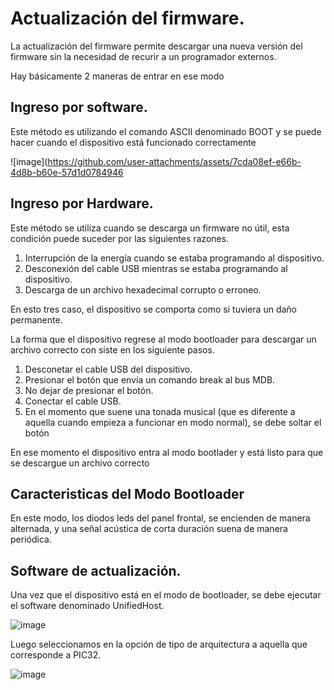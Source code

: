 # Actualización del firmware.

La actualización del firmware permite descargar una nueva versión del firmware sin la necesidad de recurir a un programador externos.

Hay básicamente 2 maneras de entrar en ese modo

## Ingreso por software.

Este método es utilizando el comando ASCII denominado BOOT y se puede hacer cuando el dispositivo está funcionado correctamente

![image](https://github.com/user-attachments/assets/7cda08ef-e66b-4d8b-b60e-57d1d0784946

## Ingreso por Hardware.

Este método se utiliza cuando se descarga un firmware no útil, esta condición puede suceder por las siguientes razones.

1. Interrupción de la energía cuando se estaba programando al dispositivo. 
2. Desconexión del cable USB mientras se estaba programando al dispositivo.
3. Descarga de un archivo hexadecimal corrupto o erroneo.

En esto tres caso, el dispositivo se comporta como si tuviera un daño permanente.

La forma que el dispositivo regrese al modo bootloader para descargar un archivo correcto con siste en los siguiente pasos.

1. Desconetar el cable USB del dispositivo.
2. Presionar el botón que envía un comando break al bus MDB.
3. No dejar de presionar el botón.
4. Conectar el cable USB.
5. En el momento que suene una tonada musical (que es diferente a aquella cuando empieza a funcionar en modo normal), se debe soltar el botón

En ese momento el dispositivo entra al modo bootlader y está listo para que se descargue un archivo correcto

## Caracteristicas del Modo Bootloader

En este modo, los diodos leds del panel frontal, se encienden de manera alternada, y una señal acústica de corta duración suena de manera periódica.

## Software de actualización.

Una vez que el dispositivo está en el modo de bootloader, se debe ejecutar el software denominado UnifiedHost.

![image](https://github.com/user-attachments/assets/245190b3-e495-4238-b91f-3f68e8a6ba49)

Luego seleccionamos en la opción de tipo de arquitectura a aquella que corresponde a PIC32.

![image](https://github.com/user-attachments/assets/1a8d0ad5-7650-4b36-9634-dcd0d32e6696)



